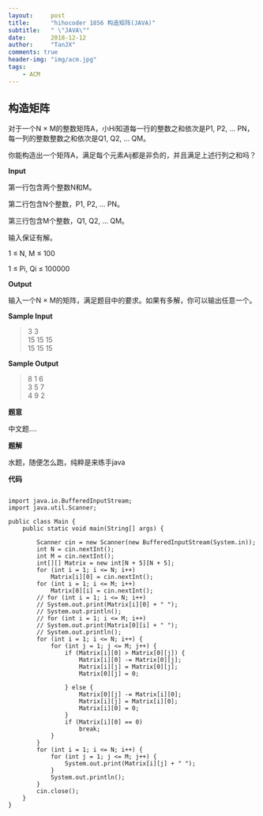 ```yaml
---
layout:     post
title:      "hihocoder 1856 构造矩阵(JAVA)"
subtitle:   " \"JAVA\""
date:       2018-12-12
author:     "TanJX"
comments: true
header-img: "img/acm.jpg"
tags:
    - ACM
---
```


## 构造矩阵

对于一个N × M的整数矩阵A，小Hi知道每一行的整数之和依次是P1, P2, ... PN，每一列的整数整数之和依次是Q1, Q2, ... QM。  

你能构造出一个矩阵A，满足每个元素Aij都是非负的，并且满足上述行列之和吗？

**Input**

第一行包含两个整数N和M。  

第二行包含N个整数，P1, P2, ... PN。  

第三行包含M个整数，Q1, Q2, ... QM。  

输入保证有解。  

1 ≤ N, M ≤ 100  

1 ≤ Pi, Qi ≤ 100000

**Output**

输入一个N × M的矩阵，满足题目中的要求。如果有多解，你可以输出任意一个。

**Sample Input**

>3 3<br>
15 15 15<br>
15 15 15

**Sample Output**

>8 1 6<br>
3 5 7<br>
4 9 2

**题意**

中文题....

**题解**

水题，随便怎么跑，纯粹是来练手java

**代码**

```

import java.io.BufferedInputStream;
import java.util.Scanner;

public class Main {
    public static void main(String[] args) {

        Scanner cin = new Scanner(new BufferedInputStream(System.in));
        int N = cin.nextInt();
        int M = cin.nextInt();
        int[][] Matrix = new int[N + 5][N + 5];
        for (int i = 1; i <= N; i++)
            Matrix[i][0] = cin.nextInt();
        for (int i = 1; i <= M; i++)
            Matrix[0][i] = cin.nextInt();
        // for (int i = 1; i <= N; i++)
        // System.out.print(Matrix[i][0] + " ");
        // System.out.println();
        // for (int i = 1; i <= M; i++)
        // System.out.print(Matrix[0][i] + " ");
        // System.out.println();
        for (int i = 1; i <= N; i++) {
            for (int j = 1; j <= M; j++) {
                if (Matrix[i][0] > Matrix[0][j]) {
                    Matrix[i][0] -= Matrix[0][j];
                    Matrix[i][j] = Matrix[0][j];
                    Matrix[0][j] = 0;

                } else {
                    Matrix[0][j] -= Matrix[i][0];
                    Matrix[i][j] = Matrix[i][0];
                    Matrix[i][0] = 0;
                }
                if (Matrix[i][0] == 0)
                    break;
            }
        }
        for (int i = 1; i <= N; i++) {
            for (int j = 1; j <= M; j++) {
                System.out.print(Matrix[i][j] + " ");
            }
            System.out.println();
        }
        cin.close();
    }
}
```